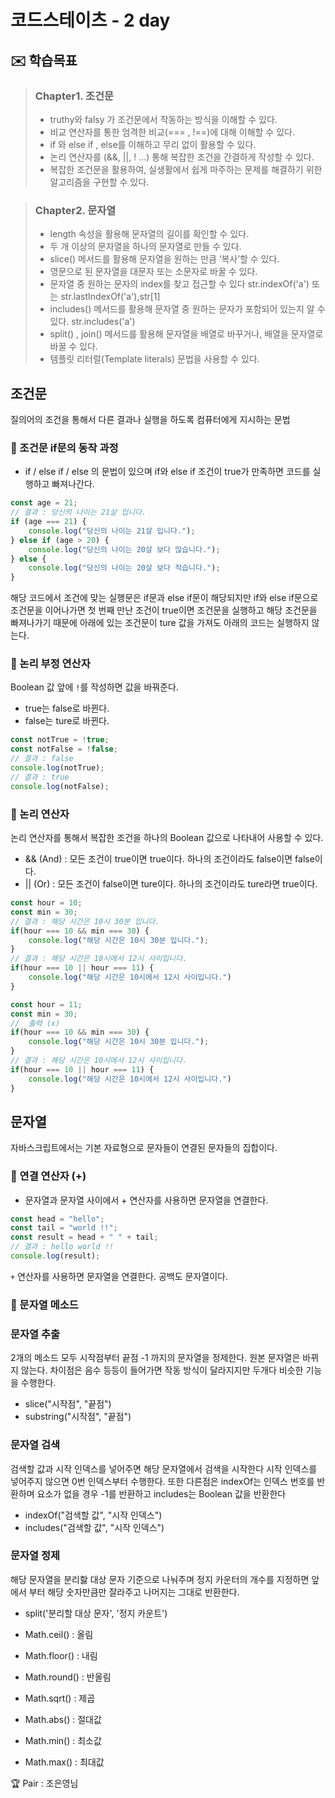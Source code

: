 # 코드스테이츠 - 2 day

## ✉️ 학습목표

> ### Chapter1. 조건문
> - truthy와 falsy 가 조건문에서 작동하는 방식을 이해할 수 있다.
> - 비교 연산자를 통한 엄격한 비교(=== , !==)에 대해 이해할 수 있다.
> - if 와 else if , else를 이해하고 무리 없이 활용할 수 있다.
> - 논리 연산자를 (&&, ||, ! ...) 통해 복잡한 조건을 간결하게 작성할 수 있다.
> - 복잡한 조건문을 활용하여, 실생활에서 쉽게 마주하는 문제를 해결하기 위한 알고리즘을 구현할 수 있다.

> ### Chapter2. 문자열
> - length 속성을 활용해 문자열의 길이를 확인할 수 있다.
> - 두 개 이상의 문자열을 하나의 문자열로 만들 수 있다.
> - slice() 메서드를 활용해 문자열을 원하는 만큼 ‘복사’할 수 있다.
> - 영문으로 된 문자열을 대문자 또는 소문자로 바꿀 수 있다.
> - 문자열 중 원하는 문자의 index를 찾고 접근할 수 있다 str.indexOf('a') 또는 str.lastIndexOf('a'),str[1]
> - includes() 메서드를 활용해 문자열 중 원하는 문자가 포함되어 있는지 알 수 있다. str.includes('a')
> - split() , join() 메서드를 활용해 문자열을 배열로 바꾸거나, 배열을 문자열로 바꿀 수 있다.
> - 템플릿 리터럴(Template literals) 문법을 사용할 수 있다.

## 조건문
질의어의 조건을 통해서 다른 결과나 실행을 하도록 컴퓨터에게 지시하는 문법

### 🧩 조건문 if문의 동작 과정
- if / else if / else 의 문법이 있으며 if와 else if 조건이 true가 만족하면 코드를 실행하고 빠져나간다.

```javascript
const age = 21;
// 결과 : 당신의 나이는 21살 입니다.
if (age === 21) {
    console.log("당신의 나이는 21살 입니다.");
} else if (age > 20) {
    console.log("당신의 나이는 20살 보다 많습니다.");
} else {
    console.log("당신의 나이는 20살 보다 적습니다.");
}
```

해당 코드에서 조건에 맞는 실행문은 if문과 else if문이 해당되지만 if와 else if문으로 조건문을 이어나가면 첫 번째 만난 조건이 true이면 조건문을 실행하고 해당 조건문을 빠져나가기 때문에 아래에 있는 조건문이 ture 값을 가져도 아래의 코드는 실행하지 않는다.

### 🧩 논리 부정 연산자
Boolean 값 앞에 `!`를 작성하면 값을 바꿔준다.

- true는 false로 바뀐다.
- false는 ture로 바뀐다.

```javascript
const notTrue = !true;
const notFalse = !false;
// 결과 : false
console.log(notTrue);
// 결과 : true
console.log(notFalse);
```

### 🧩 논리 연산자
논리 연산자를 통해서 복잡한 조건을 하나의 Boolean 값으로 나타내어 사용할 수 있다.

- && (And) : 모든 조건이 true이면 true이다. 하나의 조건이라도 false이면 false이다. 
- || (Or) : 모든 조건이 false이면 ture이다. 하나의 조건이라도 ture라면 true이다.

```javascript
const hour = 10;
const min = 30;
// 결과 : 해당 시간은 10시 30분 입니다.
if(hour === 10 && min === 30) {
    console.log("해당 시간은 10시 30분 입니다.");
}
// 결과 : 해당 시간은 10시에서 12시 사이입니다.
if(hour === 10 || hour === 11) {
    console.log("해당 시간은 10시에서 12시 사이입니다.")
}
```

```javascript
const hour = 11;
const min = 30;
//  출력 (x)
if(hour === 10 && min === 30) {
    console.log("해당 시간은 10시 30분 입니다.");
}
// 결과 : 해당 시간은 10시에서 12시 사이입니다.
if(hour === 10 || hour === 11) {
    console.log("해당 시간은 10시에서 12시 사이입니다.")
}
```

## 문자열
자바스크립트에서는 기본 자료형으로 문자들이 연결된 문자들의 집합이다.

### 🧩 연결 연산자 (+)
- 문자열과 문자열 사이에서 + 연산자를 사용하면 문자열을 연결한다.

```javascript
const head = "hello";
const tail = "world !!";
const result = head + " " + tail;
// 결과 : hello world !!
console.log(result);
```

`+` 연산자를 사용하면 문자열을 연결한다. 공백도 문자열이다.

### 🧩 문자열 메소드

### 문자열 추출
2개의 메소드 모두 시작점부터 끝점 -1 까지의 문자열을 정제한다. 원본 문자열은 바뀌지 않는다. 차이점은 음수 등등이 들어가면 작동 방식이 달라지지만 두개다 비슷한 기능을 수행한다.

- slice("시작점", "끝점")
- substring("시작점", "끝점")

### 문자열 검색
검색할 값과 시작 인덱스를 넣어주면 해당 문자열에서 검색을 시작한다 시작 인덱스를 넣어주지 않으면 0번 인덱스부터 수행한다. 또한 다른점은 indexOf는 인덱스 번호를 반환하며 요소가 없을 경우 -1를 반환하고 includes는 Boolean 값을 반환한다

- indexOf("검색할 값", "시작 인덱스")
- includes("검색할 값", "시작 인덱스")

### 문자열 정제
해당 문자열을 분리핧 대상 문자 기준으로 나눠주며 정지 카운터의 개수를 지정하면 앞에서 부터 해당 숫자만큼만 잘라주고 나머지는 그대로 반환한다.

- split('분리할 대상 문자', '정지 카운트')

- Math.ceil() : 올림
- Math.floor() : 내림
- Math.round() : 반올림
- Math.sqrt() : 제곱
- Math.abs() : 절대값
- Math.min() : 최소값
- Math.max() : 최대값

🏆  Pair : 조은영님